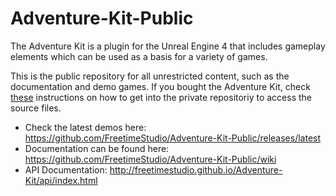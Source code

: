 # Adventure-Kit-Public
The Adventure Kit is a plugin for the Unreal Engine 4 that includes gameplay elements which can be used as a basis for a variety of games.

This is the public repository for all unrestricted content, such as the documentation and demo games. If you bought the Adventure Kit, check [these](https://github.com/FreetimeStudio/Adventure-Kit-Public/wiki/Setup) instructions on how to get into the private repositoriy to access the source files.

* Check the latest demos here: https://github.com/FreetimeStudio/Adventure-Kit-Public/releases/latest
* Documentation can be found here: https://github.com/FreetimeStudio/Adventure-Kit-Public/wiki
* API Documentation: http://freetimestudio.github.io/Adventure-Kit/api/index.html

